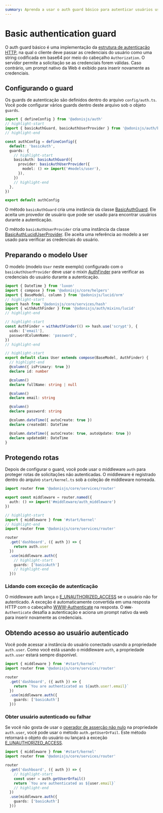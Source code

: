 ```yaml
---
summary: Aprenda a usar o auth guard básico para autenticar usuários usando a estrutura de autenticação HTTP.
---
```


# Basic authentication guard

O auth guard básico é uma implementação da [estrutura de autenticação HTTP](https://developer.mozilla.org/en-US/docs/Web/HTTP/Authentication), na qual o cliente deve passar as credenciais do usuário como uma string codificada em base64 por meio do cabeçalho `Authorization`. O servidor permite a solicitação se as credenciais forem válidas. Caso contrário, um prompt nativo da Web é exibido para inserir novamente as credenciais.

## Configurando o guard
Os guards de autenticação são definidos dentro do arquivo `config/auth.ts`. Você pode configurar vários guards dentro deste arquivo sob o objeto `guards`.

```ts
import { defineConfig } from '@adonisjs/auth'
// highlight-start
import { basicAuthGuard, basicAuthUserProvider } from '@adonisjs/auth/basic_auth'
// highlight-end

const authConfig = defineConfig({
  default: 'basicAuth',
  guards: {
    // highlight-start
    basicAuth: basicAuthGuard({
      provider: basicAuthUserProvider({
        model: () => import('#models/user'),
      }),
    })
    // highlight-end
  },
})

export default authConfig
```

O método `basicAuthGuard` cria uma instância da classe [BasicAuthGuard](https://github.com/adonisjs/auth/blob/main/modules/basic_auth_guard/guard.ts). Ele aceita um provedor de usuário que pode ser usado para encontrar usuários durante a autenticação.

O método `basicAuthUserProvider` cria uma instância da classe [BasicAuthLucidUserProvider](https://github.com/adonisjs/auth/blob/main/modules/basic_auth_guard/user_providers/lucid.ts). Ele aceita uma referência ao modelo a ser usado para verificar as credenciais do usuário.

## Preparando o modelo User
O modelo (modelo `User` neste exemplo) configurado com o `basicAuthUserProvider` deve usar o mixin [AuthFinder](./verifying_user_credentials.md#using-the-auth-finder-mixin) para verificar as credenciais do usuário durante a autenticação.

```ts
import { DateTime } from 'luxon'
import { compose } from '@adonisjs/core/helpers'
import { BaseModel, column } from '@adonisjs/lucid/orm'
// highlight-start
import hash from '@adonisjs/core/services/hash'
import { withAuthFinder } from '@adonisjs/auth/mixins/lucid'
// highlight-end

// highlight-start
const AuthFinder = withAuthFinder(() => hash.use('scrypt'), {
  uids: ['email'],
  passwordColumnName: 'password',
})
// highlight-end

// highlight-start
export default class User extends compose(BaseModel, AuthFinder) {
  // highlight-end
  @column({ isPrimary: true })
  declare id: number

  @column()
  declare fullName: string | null

  @column()
  declare email: string

  @column()
  declare password: string

  @column.dateTime({ autoCreate: true })
  declare createdAt: DateTime

  @column.dateTime({ autoCreate: true, autoUpdate: true })
  declare updatedAt: DateTime
}
```

## Protegendo rotas
Depois de configurar o guard, você pode usar o middleware `auth` para proteger rotas de solicitações não autenticadas. O middleware é registrado dentro do arquivo `start/kernel.ts` sob a coleção de middleware nomeada.

```ts
import router from '@adonisjs/core/services/router'

export const middleware = router.named({
  auth: () => import('#middleware/auth_middleware')
})
```

```ts
// highlight-start
import { middleware } from '#start/kernel'
// highlight-end
import router from '@adonisjs/core/services/router'

router
  .get('dashboard', ({ auth }) => {
    return auth.user
  })
  .use(middleware.auth({
    // highlight-start
    guards: ['basicAuth']
    // highlight-end
  }))
```

### Lidando com exceção de autenticação

O middleware auth lança o [E_UNAUTHORIZED_ACCESS](https://github.com/adonisjs/auth/blob/main/src/errors.ts#L21) se o usuário não for autenticado. A exceção é automaticamente convertida em uma resposta HTTP com o cabeçalho [WWW-Authenticate](https://developer.mozilla.org/en-US/docs/Web/HTTP/Headers/WWW-Authenticate) na resposta. O `WWW-Authenticate` desafia a autenticação e aciona um prompt nativo da web para inserir novamente as credenciais.

## Obtendo acesso ao usuário autenticado
Você pode acessar a instância do usuário conectado usando a propriedade `auth.user`. Como você está usando o middleware `auth`, a propriedade `auth.user` estará sempre disponível.

```ts
import { middleware } from '#start/kernel'
import router from '@adonisjs/core/services/router'

router
  .get('dashboard', ({ auth }) => {
    return `You are authenticated as ${auth.user!.email}`
  })
  .use(middleware.auth({
    guards: ['basicAuth']
  }))
```

### Obter usuário autenticado ou falhar
Se você não gosta de usar o [operador de asserção não nulo](https://www.typescriptlang.org/docs/handbook/2/everyday-types.html#non-null-assertion-operator-postfix-) na propriedade `auth.user`, você pode usar o método `auth.getUserOrFail`. Este método retornará o objeto do usuário ou lançará a exceção [E_UNAUTHORIZED_ACCESS](../references/exceptions.md#e_unauthorized_access).

```ts
import { middleware } from '#start/kernel'
import router from '@adonisjs/core/services/router'

router
  .get('dashboard', ({ auth }) => {
    // highlight-start
    const user = auth.getUserOrFail()
    return `You are authenticated as ${user.email}`
    // highlight-end
  })
  .use(middleware.auth({
    guards: ['basicAuth']
  }))
```
